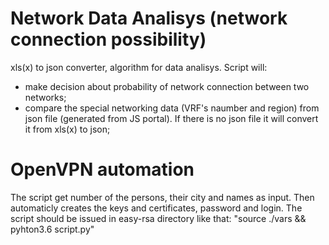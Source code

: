 # Network Data Analisys (network connection possibility)
xls(x) to json converter, algorithm for data analisys. 
Script will: 
- make decision about probability of network connection between two networks;
- compare the special networking data (VRF's naumber and region) from json file (generated from JS portal). If there is no json file it will convert it from xls(x) to json;

# OpenVPN automation
The script get number of the persons, their city and names as input. Then automaticly creates the keys and certificates, password and login. The script should be issued in easy-rsa directory like that: "source ./vars && pyhton3.6 script.py"
